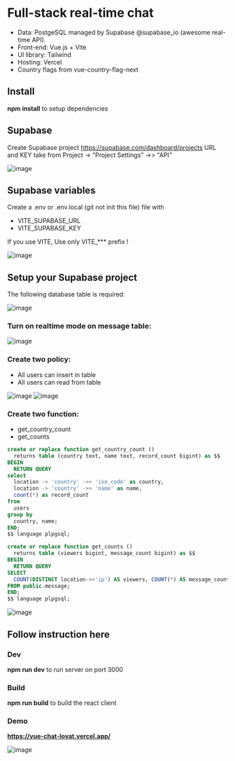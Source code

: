 # Full-stack real-time chat

- Data: PostgeSQL managed by Supabase @supabase_io (awesome real-time API).
- Front-end: Vue.js + Vite
- UI library: Tailwind
- Hosting: Vercel
- Country flags from vue-country-flag-next

## Install
**npm install** to setup dependencies

## Supabase
Create Supabase project https://supabase.com/dashboard/projects
URL and KEY take from Project -> "Project Settings" ->> "API"


![image](https://cincccptobelmodposou.supabase.co/storage/v1/object/public/service/hkhkjhkj.jpg)


## Supabase variables
Create a .env or .env.local (git not init this file) file with
- VITE_SUPABASE_URL 
- VITE_SUPABASE_KEY

If you use VITE, Use only VITE_*** prefix !


![image](https://cincccptobelmodposou.supabase.co/storage/v1/object/public/service/Screenshot%202024-03-13%20192130.png)


## Setup your Supabase project
The following database table is required:

![image](https://cincccptobelmodposou.supabase.co/storage/v1/object/public/service/Screenshot%202024-03-13%20191338.png)


### Turn on realtime mode on message table:


![image](https://cincccptobelmodposou.supabase.co/storage/v1/object/public/service/Screenshot%202024-03-13%20192913.png)


### Create two policy:
- All users can insert in table
- All users can read from table


![image](https://cincccptobelmodposou.supabase.co/storage/v1/object/public/service/Screenshot%202024-03-13%20193101.png)
![image](https://cincccptobelmodposou.supabase.co/storage/v1/object/public/service/Screenshot%202024-03-13%20193341.png)


### Create two function:
- get_country_count
- get_counts

``` sql
create or replace function get_country_count ()
  returns table (country text, name text, record_count bigint) as $$
BEGIN
  RETURN QUERY
select
  location -> 'country' ->> 'iso_code' as country,
  location -> 'country' ->> 'name' as name,
  count(*) as record_count
from
  users
group by
  country, name;
END;
$$ language plpgsql;
```

``` sql
create or replace function get_counts ()
  returns table (viewers bigint, message_count bigint) as $$
BEGIN
  RETURN QUERY
SELECT
  COUNT(DISTINCT location->>'ip') AS viewers, COUNT(*) AS message_count
FROM public.message;
END;
$$ language plpgsql;
```

![image](https://cincccptobelmodposou.supabase.co/storage/v1/object/public/service/Screenshot%202024-03-13%20194208.png)
## Follow instruction here

### Dev
**npm run dev** to run server on port 3000

### Build
**npm run build** to build the react client

### Demo
**https://vue-chat-lovat.vercel.app/**

![image](https://cincccptobelmodposou.supabase.co/storage/v1/object/public/service/Screenshot%202024-03-13%20192655.png)
